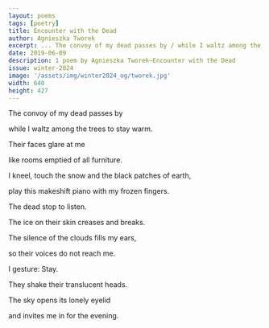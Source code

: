 ```yaml
---
layout: poems
tags: [poetry]
title: Encounter with the Dead
author: Agnieszka Tworek
excerpt: ... The convoy of my dead passes by / while I waltz among the trees to stay warm. / Their faces glare at me / like rooms emptied of all furniture ...
date: 2019-06-09
description: 1 poem by Agnieszka Tworek—Encounter with the Dead
issue: winter-2024
image: '/assets/img/winter2024_og/tworek.jpg'
width: 640
height: 427
---
```


<div class="stanza">
<p class="poemline">The convoy of my dead passes by</p>
<p class="poemline">while I waltz among the trees to stay warm.</p>
</div>
<div class="stanza">
<p class="poemline">Their faces glare at me</p>
<p class="poemline">like rooms emptied of all furniture.</p>
</div>
<div class="stanza">
<p class="poemline">I kneel, touch the snow and the black patches of earth,</p>
<p class="poemline">play this makeshift piano with my frozen fingers.</p>
</div>
<div class="stanza">
<p class="poemline">The dead stop to listen.</p>
<p class="poemline">The ice on their skin creases and breaks.</p>
</div>
<div class="stanza">
<p class="poemline">The silence of the clouds fills my ears,</p>
<p class="poemline">so their voices do not reach me.</p>
</div>
<div class="stanza">
<p class="poemline">I gesture: Stay.</p>
<p class="poemline">They shake their translucent heads.</p>
</div>
<div class="stanza">
<p class="poemline">The sky opens its lonely eyelid</p>
<p class="poemline">and invites me in for the evening.</p>
</div>


